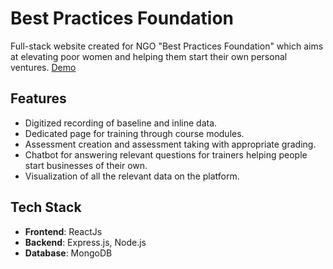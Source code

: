 # Best Practices Foundation

Full-stack website created for NGO "Best Practices Foundation" which aims at elevating poor women and helping them start their own personal ventures.
[Demo](https://drive.google.com/file/d/1KGIPjBnBLf5FbmqCBYqI891oMqD6C-Hw/view)

## Features
- Digitized recording of baseline and inline data.
- Dedicated page for training through course modules.
- Assessment creation and assessment taking with appropriate grading.
- Chatbot for answering relevant questions for trainers helping people start businesses of their own.
- Visualization of all the relevant data on the platform.

## Tech Stack
- **Frontend**: ReactJs
- **Backend**: Express.js, Node.js
- **Database**: MongoDB
